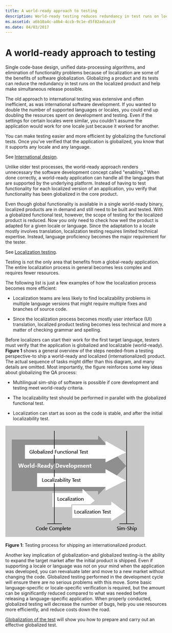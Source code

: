 ```yaml
---
title: A world-ready approach to testing
description: World-ready testing reduces redundancy in test runs on localized products and helps make simultaneous release possible.
ms.assetid: a6b10a4c-a8b4-4ccb-9c1e-d5f82adcacc0
ms.date: 04/03/2017
---
```


# A world-ready approach to testing

Single code-base design, unified data-processing algorithms, and elimination of functionality problems because of localization are some of the benefits of software globalization.
Globalizing a product and its tests can reduce the redundancy in test runs on the localized product and help make simultaneous release possible.

The old approach to international testing was extensive and often inefficient, as was international software development.
If you wanted to double the number of supported languages or locales, you could end up doubling the resources spent on development and testing.
Even if the settings for certain locales were similar, you couldn't assume the application would work for one locale just because it worked for another.

You can make testing easier and more efficient by globalizing the functional tests.
Once you've verified that the application is globalized, you know that it supports any locale and any language.

See [International design](../methodology/international-design.md).

Unlike older test processes, the world-ready approach renders unnecessary the software development concept called "enabling."
When done correctly, a world-ready application can handle all the languages that are supported by the underlying platform.
Instead of having to test functionality for each localized version of an application, you verify that functionality has been globalized in the core product.

Even though global functionality is available in a single world-ready binary, localized products are in demand and still need to be built and tested.
With a globalized functional test, however, the scope of testing for the localized product is reduced.
Now you only need to check how well the product is adapted for a given locale or language.
Since the adaptation to a locale mostly involves translation, localization testing requires limited technical expertise.
Instead, language proficiency becomes the major requirement for the tester.

See [Localization testing](localization-testing.md).

Testing is not the only area that benefits from a global-ready application.
The entire localization process in general becomes less complex and requires fewer resources.

The following list is just a few examples of how the localization process becomes more efficient:

- Localization teams are less likely to find localizability problems in multiple language versions that might require multiple fixes and branches of source code.

- Since the localization process becomes mostly user interface (UI) translation, localized product testing becomes less technical and more a matter of checking grammar and spelling.

Before localizers can start their work for the first target language, testers must verify that the application is globalized and localizable (world-ready).
**Figure 1** shows a general overview of the steps needed-from a testing perspective-to ship a world-ready and localized (internationalized) product.
The actual sequence of tasks might differ than this diagram, and many details are omitted.
Most importantly, the figure reinforces some key ideas about globalizing the QA process:

- Multilingual sim-ship of software is possible if core development and testing meet world-ready criteria.

- The localizability test should be performed in parallel with the globalized functional test.

- Localization can start as soon as the code is stable, and after the initial localizability test.

![Testing process for an internationalized product](./images/testing-approach.jpg)

**Figure 1**: Testing process for shipping an internationalized product.

Another key implication of globalization-and globalized testing-is the ability to expand the target market after the initial product is shipped.
Even if supporting a locale or language was not on your mind when the application was developed, you can reevaluate later and move to a new market without changing the code.
Globalized testing performed in the development cycle will ensure there are no serious problems with this move.
Some basic language-specific or locale-specific verification is required, but the amount can be significantly reduced compared to what was needed before releasing a language-specific application.
When properly conducted, globalized testing will decrease the number of bugs, help you use resources more efficiently, and reduce costs down the road.

[Globalization of the test](globalization-of-the-test.md) will show you how to prepare and carry out an effective globalized test.
